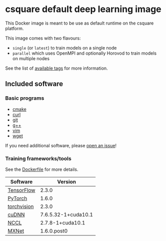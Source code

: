 # csquare default deep learning image

This Docker image is meant to be use as default runtime on the csquare platform.

This image comes with two flavours:

- `single` (or `latest`) to train models on a single node
- `parallel` which uses OpenMPI and optionally Horovod to train models on multiple nodes

See the list of [available tags](https://hub.docker.com/r/csquareai/ml-default) for more information.

## Included software

### Basic programs

- [cmake](https://cmake.org)
- [curl](https://curl.se)
- [git](https://git-scm.com)
- [g++](https://gcc.gnu.org)
- [vim](https://www.vim.org)
- [wget](https://www.gnu.org/software/wget)

If you need additional software, please [open an issue](https://github.com/csquare-ai/ml-default/issues/new)!

### Training frameworks/tools

See the [Dockerfile](./Dockerfile) for more details.

| Software                                    | Version             |
| ------------------------------------------- | ------------------- |
| [TensorFlow](https://www.tensorflow.org)    | 2.3.0               |
| [PyTorch](https://pytorch.org)              | 1.6.0               |
| [torchvision](https://pytorch.org/vision)   | 2.3.0               |
| [cuDNN](https://developer.nvidia.com/cudnn) | 7.6.5.32-1+cuda10.1 |
| [NCCL](https://developer.nvidia.com/nccl)   | 2.7.8-1+cuda10.1    |
| [MXNet](https://mxnet.apache.org)           | 1.6.0.post0         |

